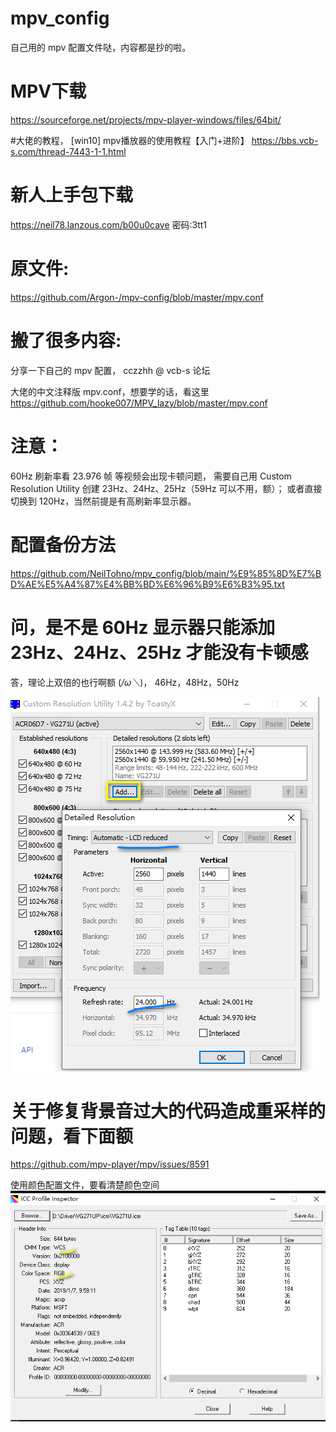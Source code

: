 # mpv_config
自己用的 mpv 配置文件哒，内容都是抄的啦。

# MPV下载
https://sourceforge.net/projects/mpv-player-windows/files/64bit/

#大佬的教程，  [win10] mpv播放器的使用教程【入门+进阶】
https://bbs.vcb-s.com/thread-7443-1-1.html

# 新人上手包下载
https://neil78.lanzous.com/b00u0cave
密码:3tt1

# 原文件:
https://github.com/Argon-/mpv-config/blob/master/mpv.conf

# 搬了很多内容:
分享一下自己的 mpv 配置， cczzhh @ vcb-s 论坛

大佬的中文注释版 mpv.conf，想要学的话，看这里
https://github.com/hooke007/MPV_lazy/blob/master/mpv.conf

# 注意：
60Hz 刷新率看 23.976 帧 等视频会出现卡顿问题，
需要自己用 Custom Resolution Utility 创建 23Hz、24Hz、25Hz（59Hz 可以不用，额）；
或者直接切换到 120Hz，当然前提是有高刷新率显示器。

# 配置备份方法
https://github.com/NeilTohno/mpv_config/blob/main/%E9%85%8D%E7%BD%AE%E5%A4%87%E4%BB%BD%E6%96%B9%E6%B3%95.txt

# 问，是不是 60Hz 显示器只能添加 23Hz、24Hz、25Hz 才能没有卡顿感
答，理论上双倍的也行啊额 (*/ω＼*)， 46Hz，48Hz，50Hz

![创建刷新率图.png](https://github.com/NeilTohno/mpv_config/raw/main/Custom%20Resolution%20Utility_%E5%88%9B%E5%BB%BA%E5%88%B7%E6%96%B0%E7%8E%87%E5%9B%BE.png)  

 # 关于修复背景音过大的代码造成重采样的问题，看下面额
 https://github.com/mpv-player/mpv/issues/8591

使用颜色配置文件，要看清楚颜色空间  
![颜色空间.png](https://github.com/NeilTohno/mpv_config/raw/main/%E9%A2%9C%E8%89%B2%E7%A9%BA%E9%97%B4.png)

